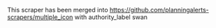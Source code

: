 This scraper has been merged into https://github.com/planningalerts-scrapers/multiple_icon
with authority_label swan
